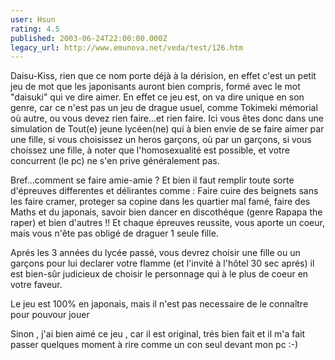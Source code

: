 ```yaml
---
user: Hsun
rating: 4.5
published: 2003-06-24T22:00:00.000Z
legacy_url: http://www.emunova.net/veda/test/126.htm
---
```

Daisu-Kiss, rien que ce nom porte déjà à la dérision, en effet c'est un petit jeu de mot que les japonisants auront bien compris, formé avec le mot "daisuki" qui ve dire aimer. En effet ce jeu est, on va dire unique en son genre, car ce n'est pas un jeu de drague usuel, comme Tokimeki mémorial où autre, ou vous devez rien faire...et rien faire. Ici vous êtes donc dans une simulation de Tout(e) jeune lycéen(ne) qui à bien envie de se faire aimer par une fille, si vous choisissez un heros garçons, où par un garçons, si vous choissez une fille, à noter que l'homosexualité est possible, et votre concurrent (le pc) ne s'en prive généralement pas.  

  

Bref...comment se faire amie-amie ? Et bien il faut remplir toute sorte d'épreuves differentes et délirantes comme : Faire cuire des beignets sans les faire cramer, proteger sa copine dans les quartier mal famé, faire des Maths et du japonais, savoir bien dancer en discothéque (genre Rapapa the raper) et bien d'autres !! Et chaque épreuves reussite, vous aporte un coeur, mais vous n'ête pas obligé de draguer 1 seule fille.  

  

Aprés les 3 années du lycée passé, vous devrez choisir une fille ou un garçons pour lui declarer votre flamme (et l'invité à l'hôtel 30 sec aprés) il est bien-sûr judicieux de choisir le personnage qui à le plus de coeur en votre faveur.  

  

Le jeu est 100% en japonais, mais il n'est pas necessaire de le connaître pour pouvour jouer  

  

Sinon , j'ai bien aimé ce jeu , car il est original, trés bien fait et il m'a fait passer quelques moment à rire comme un con seul devant mon pc :-)